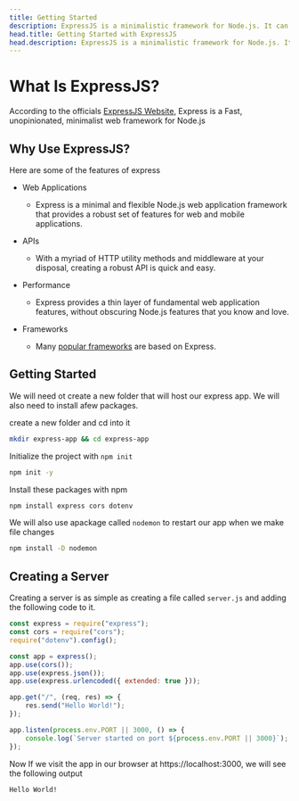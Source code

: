 ```yaml
---
title: Getting Started
description: ExpressJS is a minimalistic framework for Node.js. It can be used to create powerful APIs.
head.title: Getting Started with ExpressJS
head.description: ExpressJS is a minimalistic framework for Node.js. It can be used to create powerful APIs.
---
```


# What Is ExpressJS?

According to the officials [ExpressJS Website](https://expressjs.com/), Express is a Fast, unopinionated, minimalist web framework for Node.js

## Why Use ExpressJS?

Here are some of the features of express

- Web Applications

  - Express is a minimal and flexible Node.js web application framework that provides a robust set of features for web and mobile applications.

- APIs

  - With a myriad of HTTP utility methods and middleware at your disposal, creating a robust API is quick and easy.

- Performance

  - Express provides a thin layer of fundamental web application features, without obscuring Node.js features that you know and love.

- Frameworks
  - Many [popular frameworks](https://expressjs.com/en/resources/frameworks.html) are based on Express.

## Getting Started

We will need ot create a new folder that will host our express app. We will also need to install afew packages.

create a new folder and cd into it

```bash
mkdir express-app && cd express-app
```

Initialize the project with `npm init`

```bash
npm init -y
```

Install these packages with npm

```bash
npm install express cors dotenv
```

We will also use apackage called `nodemon` to restart our app when we make file changes

```bash
npm install -D nodemon
```

## Creating a Server

Creating a server is as simple as creating a file called `server.js` and adding the following code to it.

```js
const express = require("express");
const cors = require("cors");
require("dotenv").config();

const app = express();
app.use(cors());
app.use(express.json());
app.use(express.urlencoded({ extended: true }));

app.get("/", (req, res) => {
	res.send("Hello World!");
});

app.listen(process.env.PORT || 3000, () => {
	console.log(`Server started on port ${process.env.PORT || 3000}`);
});
```

Now If we visit the app in our browser at https://localhost:3000, we will see the following output

```html
Hello World!
```

<br/>

